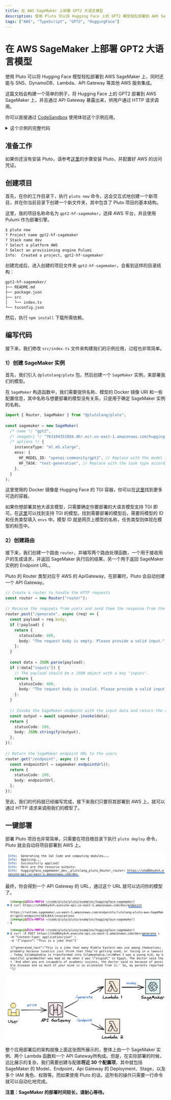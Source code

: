 ```yaml
---
title: 在 AWS SageMaker 上部署 GPT2 大语言模型
description: 使用 Pluto 可以将 Hugging Face 上的 GPT2 模型轻松部署到 AWS SageMaker 上，同时还能与 SNS、DynamoDB、Lambda、API Gateway 等其他 AWS 服务集成。
tags: ["AWS", "TypeScript", "GPT2", "HuggingFace"]
---
```


# 在 AWS SageMaker 上部署 GPT2 大语言模型

使用 Pluto 可以将 Hugging Face 模型轻松部署到 AWS SageMaker 上，同时还能与 SNS、DynamoDB、Lambda、API Gateway 等其他 AWS 服务集成。

这篇文档会构建一个简单的例子，将 Hugging Face 上的 GPT2 部署到 AWS SageMaker 上，并且通过 API Gateway 暴露出来，供用户通过 HTTP 请求调用。

你可以直接通过 [CodeSandbox](https://codesandbox.io/p/devbox/gpt2-hf-sagemaker-27h3qh) 使用体验这个示例应用。

<details><summary>这个示例的完整代码</summary>

```typescript
import { Router, SageMaker } from "@plutolang/pluto";

/**
 * Deploy the GPT2 model on AWS SageMaker using the Hugging Face Text Generation Inference (TGI)
 * container. You can find suitable containers from:
 *
 * AWS Available Deep Learning Containers Images:
 * https://github.com/aws/deep-learning-containers/blob/master/available_images.md
 *
 * HuggingFace Text Generation Inference (TGI) Containers:
 * https://github.com/aws/deep-learning-containers/releases?q=tgi+AND+gpu&expanded=true
 */
const sagemaker = new SageMaker(
  "gpt2",
  "763104351884.dkr.ecr.us-east-1.amazonaws.com/huggingface-pytorch-tgi-inference:2.1.1-tgi1.4.0-gpu-py310-cu121-ubuntu20.04",
  {
    instanceType: "ml.m5.xlarge",
    envs: {
      HF_MODEL_ID: "openai-community/gpt2",
      HF_TASK: "text-generation",
    },
  }
);

// Create a router to handle the HTTP requests
const router = new Router("router");

// Receive the requsets from users and send them the response from the SageMaker endpoint.
router.post("/generate", async (req) => {
  const payload = req.body;
  if (!payload) {
    return {
      statusCode: 400,
      body: "The request body is empty. Please provide a valid input.",
    };
  }

  const data = JSON.parse(payload);
  if (!data["inputs"]) {
    // The payload should be a JSON object with a key "inputs".
    return {
      statusCode: 400,
      body: "The request body is invalid. Please provide a valid input.",
    };
  }

  // Invoke the SageMaker endpoint with the input data and return the response to the users.
  const output = await sagemaker.invoke(data);
  return {
    statusCode: 200,
    body: JSON.stringify(output),
  };
});

// Return the SageMaker endpoint URL to the users
router.get("/endpoint", async () => {
  const endpointUrl = sagemaker.endpointUrl();
  return {
    statusCode: 200,
    body: endpointUrl,
  };
});
```

</details>

## 准备工作

如果你还没有安装 Pluto，请参考[这里](https://github.com/pluto-lang/pluto#-quick-start)的步骤安装 Pluto，并配置好 AWS 的访问凭证。

## 创建项目

首先，在你的工作目录下，执行 `pluto new` 命令，这会交互式地创建一个新项目，并在你当前目录下创建一个新文件夹，其中包含了 Pluto 项目的基本结构。

这里，我的项目名称命名为 `gpt2-hf-sagemaker`，选择 AWS 平台，并且使用 Pulumi 作为部署引擎。

```
$ pluto new
? Project name gpt2-hf-sagemaker
? Stack name dev
? Select a platform AWS
? Select an provisioning engine Pulumi
Info:  Created a project, gpt2-hf-sagemaker
```

创建完成后，进入创建的项目文件夹 `gpt2-hf-sagemaker`，会看到这样的目录结构：

```
gpt2-hf-sagemaker/
├── README.md
├── package.json
├── src
│   └── index.ts
└── tsconfig.json
```

然后，执行 `npm install` 下载所需依赖。

## 编写代码

接下来，我们修改 `src/index.ts` 文件来构建我们的示例应用，过程也非常简单。

### 1）创建 SageMaker 实例

首先，我们引入 `@plutolang/pluto` 包，然后创建一个 `SageMaker` 实例，来部署我们的模型。

在 `SageMaker` 构造函数中，我们需要提供名称、模型的 Docker 镜像 URI 和一些配置信息，其中名称与想要部署的模型没有关系，只是用于确定 SageMaker 实例的名称。

```typescript
import { Router, SageMaker } from "@plutolang/pluto";

const sagemaker = new SageMaker(
  /* name */ "gpt2",
  /* imageUri */ "763104351884.dkr.ecr.us-east-1.amazonaws.com/huggingface-pytorch-tgi-inference:2.1.1-tgi1.4.0-gpu-py310-cu121-ubuntu20.04",
  /* options */ {
    instanceType: "ml.m5.xlarge",
    envs: {
      HF_MODEL_ID: "openai-community/gpt2", // Replace with the model ID you want to deploy
      HF_TASK: "text-generation", // Replace with the task type according to the model
    },
  }
);
```

这里使用的 Docker 镜像是 Hugging Face 的 TGI 容器，你可以在[这里](https://github.com/aws/deep-learning-containers/releases?q=tgi+AND+gpu&expanded=true)找到更多可选的容器。

如果你想部署其他大语言模型，只需要确定你要部署的大语言模型支持 TGI 即可。在[这里](https://huggingface.co/models?other=text-generation-inference)可以找到支持 TGI 的模型。找到需要部署的模型后，需要将模型的 ID 和任务类型填入 `envs` 中。模型 ID 就是网页上模型的名称，任务类型则体现在模型的标签中。

### 2）创建路由

接下来，我们创建一个路由 `router`，并编写两个路由处理函数，一个用于接收用户的生成请求，并返回 SageMaker 执行后的结果，另一个用于返回 SageMaker 实例的 Endpoint URL。

Pluto 的 Router 类型对应于 AWS 的 ApiGateway，在部署时，Pluto 会自动创建一个 API Gateway。

```typescript
// Create a router to handle the HTTP requests
const router = new Router("router");

// Receive the requsets from users and send them the response from the SageMaker endpoint.
router.post("/generate", async (req) => {
  const payload = req.body;
  if (!payload) {
    return {
      statusCode: 400,
      body: "The request body is empty. Please provide a valid input.",
    };
  }

  const data = JSON.parse(payload);
  if (!data["inputs"]) {
    // The payload should be a JSON object with a key "inputs".
    return {
      statusCode: 400,
      body: "The request body is invalid. Please provide a valid input.",
    };
  }

  // Invoke the SageMaker endpoint with the input data and return the response to the users.
  const output = await sagemaker.invoke(data);
  return {
    statusCode: 200,
    body: JSON.stringify(output),
  };
});

// Return the SageMaker endpoint URL to the users
router.get("/endpoint", async () => {
  const endpointUrl = sagemaker.endpointUrl();
  return {
    statusCode: 200,
    body: endpointUrl,
  };
});
```

至此，我们的代码就已经编写完成，接下来我们只要将其部署到 AWS 上，就可以通过 HTTP 请求来调用我们的模型了。

## 一键部署

部署 Pluto 项目也非常简单，只需要在项目根目录下执行 `pluto deploy` 命令，Pluto 就会自动将项目部署到 AWS 上。

![Deployment](../../assets/gpt2-hf-sagemaker-deployment.png)

最终，你会得到一个 API Gateway 的 URL，通过这个 URL 就可以访问你的模型了。

![Access](../../assets/gpt2-hf-sagemaker-access.png)

![Architecture](../../assets/gpt2-hf-sagemaker-arch.png)

整个应用部署后的架构就像上面这张图所展示的，整体上由一个 SageMaker 实例、两个 Lambda 函数和一个 API Gateway所构成。但是，在实际部署的时候，远比展示的复杂，我们需要创建与配置**将近 30 个配置项**，其中就包括 SageMaker 的 Model、Endpoint，Api Gateway 的 Deployment、Stage，以及多个 IAM 角色、权限等。而如果使用 Pluto 的话，这所有的操作只需要一行命令就可以自动化地完成。

**注意：SageMaker 的部署时间较长，请耐心等待。**
